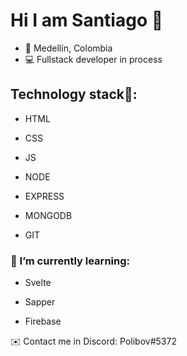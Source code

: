 # Hi I am Santiago 👋
- 📍 Medellín, Colombia
- 💻 Fullstack developer in process 


## Technology stack🧐:

- HTML

- CSS

- JS

- NODE

- EXPRESS

- MONGODB

- GIT

### 🌱 I’m currently learning:

- Svelte

- Sapper

- Firebase


✉️ Contact me in Discord: Polibov#5372
